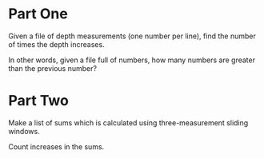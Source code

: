 # Part One
Given a file of depth measurements (one number per line), find the number of times the depth increases.

In other words, given a file full of numbers, how many numbers are greater than the previous number?

# Part Two
Make a list of sums which is calculated using three-measurement sliding windows.

Count increases in the sums.
